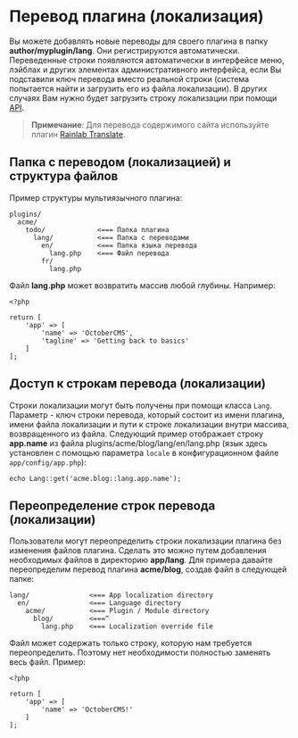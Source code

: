 # Перевод плагина (локализация)

Вы можете добавлять новые переводы для своего плагина в папку **author/myplugin/lang**. Они регистрируются автоматически. Переведенные строки появляются автоматически в интерфейсе меню, лэйблах и других элементах административного интерфейса, если Вы подставили ключ перевода вместо реальной строки (система попытается найти и загрузить его из файла локализации). В других случаях Вам нужно будет загрузить строку локализации при помощи [API](#accessing-strings).

> **Примечание**: Для перевода содержимого сайта используйте плагин [Rainlab Translate](http://octobercms.com/plugin/rainlab-translate).

<a name="file-structure" href="#file-structure" class="anchor"></a>
## Папка с переводом (локализацией) и структура файлов

Пример структуры мультиязычного плагина:

    plugins/
      acme/
        todo/             <=== Папка плагина
          lang/           <=== Папка с переводами
            en/           <=== Папка языка перевода
              lang.php    <=== Файл перевода
            fr/
              lang.php


Файл **lang.php** может возвратить массив любой глубины. Например:

    <?php

    return [
        'app' => [
            'name' => 'OctoberCMS',
            'tagline' => 'Getting back to basics'
        ]
    ];

<a name="accessing-strings" href="#accessing-strings" class="anchor"></a>
## Доступ к строкам перевода (локализации)

Строки локализации могут быть получены при помощи класса `Lang`. Параметр - ключ строки перевода, который состоит из имени плагина, имени файла локализации и пути к строке локализации внутри массива, возвращенного из файла. Следующий пример отображает строку **app.name** из файла plugins/acme/blog/lang/en/lang.php (язык здесь установлен с помощью параметра `locale` в конфигурационном файле `app/config/app.php`):

    echo Lang::get('acme.blog::lang.app.name');

<a name="overriding" href="#overriding" class="anchor"></a>
## Переопределение строк перевода (локализации)

Пользователи могут переопределить строки локализации плагина без изменения файлов плагина. Сделать это можно путем добавления необходимых файлов в директорию **app/lang**. Для примера давайте переопределим перевод плагина **acme/blog**, создав файл в следующей папке:

    lang/               <=== App localization directory
      en/               <=== Language directory
        acme/           <=== Plugin / Module directory
          blog/         <===^
            lang.php    <=== Localization override file

Файл может содержать только строку, которую нам требуется переопределить. Поэтому нет необходимости полностью заменять весь файл. Пример:

    <?php

    return [
        'app' => [
            'name' => 'OctoberCMS!'
        ]
    ];
